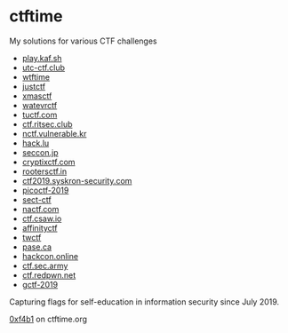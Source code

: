# ctftime

My solutions for various CTF challenges

- [play.kaf.sh](play.kaf.sh)
- [utc-ctf.club](utc-ctf.club)
- [wtftime](wtftime)
- [justctf](justctf)
- [xmasctf](xmasctf)
- [watevrctf](watevrctf)
- [tuctf.com](tuctf.com)
- [ctf.ritsec.club](ctf.ritsec.club)
- [nctf.vulnerable.kr](nctf.vulnerable.kr)
- [hack.lu](hack.lu)
- [seccon.jp](seccon.jp)
- [cryptixctf.com](cryptixctf.com)
- [rootersctf.in](rootersctf.in)
- [ctf2019.syskron-security.com](ctf2019.syskron-security.com)
- [picoctf-2019](picoctf-2019)
- [sect-ctf](sect-ctf)
- [nactf.com](nactf.com)
- [ctf.csaw.io](ctf.csaw.io)
- [affinityctf](affinityctf)
- [twctf](twctf)
- [pase.ca](pase.ca)
- [hackcon.online](hackcon.online)
- [ctf.sec.army](ctf.sec.army)
- [ctf.redpwn.net](ctf.redpwn.net)
- [gctf-2019](gctf-2019)

Capturing flags for self-education in information security since July 2019.

[0xf4b1](https://ctftime.org/team/85041) on ctftime.org